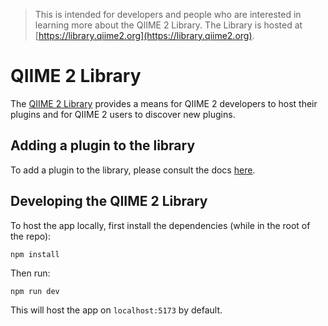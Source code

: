 > This is intended for developers and people who are interested in learning more about the QIIME 2 Library. The Library is hosted at [https://library.qiime2.org](https://library.qiime2.org).

# QIIME 2 Library

The [QIIME 2 Library](https://library.qiime2.org) provides a means for QIIME 2 developers to host their plugins and for QIIME 2 users to discover new plugins.

## Adding a plugin to the library
To add a plugin to the library, please consult the docs [here](https://develop.qiime2.org/en/latest/plugins/how-to-guides/distribute-on-library.html).

## Developing the QIIME 2 Library


To host the app locally, first install the dependencies (while in the root of the repo):

```
npm install
```

Then run:

```
npm run dev
```

This will host the app on `localhost:5173` by default.
